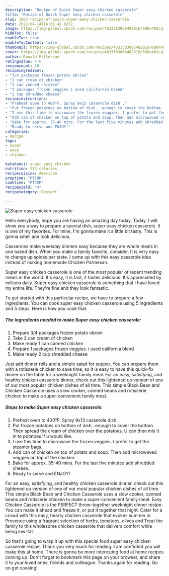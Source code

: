 ```yaml
---
description: "Recipe of Quick Super easy chicken casserole"
title: "Recipe of Quick Super easy chicken casserole"
slug: 1067-recipe-of-quick-super-easy-chicken-casserole
date: 2022-04-14T16:01:42.627Z
image: https://img-global.cpcdn.com/recipes/4633383066402816/680x482cq70/super-easy-chicken-casserole-recipe-main-photo.jpg
hideToc: false
enableToc: true
enableTocContent: false
thumbnail: https://img-global.cpcdn.com/recipes/4633383066402816/680x482cq70/super-easy-chicken-casserole-recipe-main-photo.jpg
cover: https://img-global.cpcdn.com/recipes/4633383066402816/680x482cq70/super-easy-chicken-casserole-recipe-main-photo.jpg
author: Donald Patterson
ratingvalue: 4.6
reviewcount: 18
recipeingredient:
- "3/4 packages frozen potato obrien"
- "2 can cream of chicken"
- "1 can canned chicken"
- "1 packages frozen veggies i used california blend"
- "2 cup shredded cheese"
recipeinstructions:
- "Preheat oven to 400°F. Spray 9x13 casserole dish ."
- "Put frozen potatoes on bottom of dish...enough to cover the bottom. Then spread the cream of chicken over the potatoes. U can then mix it in to potatoes if u would like."
- "I use this time to microwave the frozen veggies. I prefer to get the steamer bags."
- "Add can of chicken on top of potato and soup. Then add microwaved veggies on top of the chicken."
- "Bake for approx. 35-40 mins. For the last five minutes add shredded cheese."
- "Ready to serve and ENJOY!"
categories:
- Recipe
tags:
- super
- easy
- chicken

katakunci: super easy chicken 
nutrition: 213 calories
recipecuisine: American
preptime: "PT19M"
cooktime: "PT45M"
recipeyield: "4"
recipecategory: Dessert

---
```



![Super easy chicken casserole](https://img-global.cpcdn.com/recipes/4633383066402816/680x482cq70/super-easy-chicken-casserole-recipe-main-photo.jpg)

Hello everybody, hope you are having an amazing day today. Today, I will show you a way to prepare a special dish, super easy chicken casserole. It is one of my favorites. For mine, I'm gonna make it a little bit tasty. This is gonna smell and look delicious.

Casseroles make weekday dinners easy because they are whole meals in one baked dish. When you make a family favorite, consider. It is very easy to change up spices per taste. I came up with this easy casserole idea instead of making homemade Chicken Parmesan.

Super easy chicken casserole is one of the most popular of recent trending meals in the world. It's easy, it is fast, it tastes delicious. It's appreciated by millions daily. Super easy chicken casserole is something that I have loved my entire life. They're fine and they look fantastic.


To get started with this particular recipe, we have to prepare a few ingredients. You can cook super easy chicken casserole using 5 ingredients and 5 steps. Here is how you cook that.

<!--inarticleads1-->

##### The ingredients needed to make Super easy chicken casserole:

1. Prepare 3/4 packages frozen potato obrien
1. Take 2 can cream of chicken
1. Make ready 1 can canned chicken
1. Prepare 1 packages frozen veggies. i used california blend
1. Make ready 2 cup shredded cheese


Just add dinner rolls and a simple salad for supper. You can prepare them with a rotisserie chicken to save time, so it is easy to have this quick-fix dinner on the table for a weeknight family meal. For an easy, satisfying, and healthy chicken casserole dinner, check out this lightened up version of one of our most popular chicken dishes of all time. This simple Black Bean and Chicken Casserole uses a slow cooker, canned beans and rotisserie chicken to make a super-convenient family meal. 

<!--inarticleads2-->

##### Steps to make Super easy chicken casserole:

1. Preheat oven to 400°F. Spray 9x13 casserole dish .
1. Put frozen potatoes on bottom of dish...enough to cover the bottom. Then spread the cream of chicken over the potatoes. U can then mix it in to potatoes if u would like.
1. I use this time to microwave the frozen veggies. I prefer to get the steamer bags.
1. Add can of chicken on top of potato and soup. Then add microwaved veggies on top of the chicken.
1. Bake for approx. 35-40 mins. For the last five minutes add shredded cheese.
1. Ready to serve and ENJOY!

For an easy, satisfying, and healthy chicken casserole dinner, check out this lightened up version of one of our most popular chicken dishes of all time. This simple Black Bean and Chicken Casserole uses a slow cooker, canned beans and rotisserie chicken to make a super-convenient family meal. Easy Chicken Casserole is the PERFECT throw-together weeknight dinner recipe. You can make it ahead and freeze it, or put it together that night. Cater for a crowd with this easy, hearty chicken casserole that evokes summer in Provence using a fragrant selection of herbs, tomatoes, olives and Treat the family to this wholesome chicken casserole that delivers comfort while being low-fat. 

So that's going to wrap it up with this special food super easy chicken casserole recipe. Thank you very much for reading. I am confident you will make this at home. There is gonna be more interesting food at home recipes coming up. Don't forget to bookmark this page on your browser, and share it to your loved ones, friends and colleague. Thanks again for reading. Go on get cooking!
